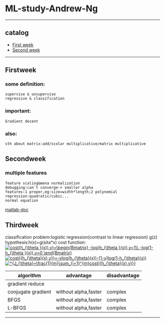 # ML-study-Andrew-Ng
___
## catalog
* [First week](#Firstweek)
* [Second week](#Secondweek)
___
## Firstweek
### some definition:
	supervise & unsupervise
	regressive & classification
### important:
	Gradient decent
### also:
	sth about matrix:add/scolar multiplicative/matrix multiplicative
## Secondweek
### multiple features
	feature scaling&mena normalization
	debugging:can`t converge-> smaller alpha
	features:1 proper,eg:size=width*length;2 polynomial regression:quadratic/cubic...
	normal equation
[matlab-doc][matlab]
## Thirdweek
classification problem:logistic regression(contrast to linear regression)
g(z)
hypothesis:h(x)=g(sita*x)
cost function:  
<a href="https://www.codecogs.com/eqnedit.php?latex=cost(h_{\theta&space;}(x)),y)=\begin{Bmatrix}&space;-log(h_{\theta&space;}(x)),y=1\\&space;-log(1-h_{\theta&space;}(x)),y=0&space;\end{Bmatrix}" target="_blank"><img src="https://latex.codecogs.com/png.latex?cost(h_{\theta&space;}(x)),y)=\begin{Bmatrix}&space;-log(h_{\theta&space;}(x)),y=1\\&space;-log(1-h_{\theta&space;}(x)),y=0&space;\end{Bmatrix}" title="cost(h_{\theta }(x)),y)=\begin{Bmatrix} -log(h_{\theta }(x)),y=1\\ -log(1-h_{\theta }(x)),y=0 \end{Bmatrix}" /></a>  
<a href="https://www.codecogs.com/eqnedit.php?latex=cost({h_{\theta}(x),y})=-ylog(h_{\theta}(x))-(1-y)log(1-h_{\theta}(x))" target="_blank"><img src="https://latex.codecogs.com/png.latex?cost({h_{\theta}(x),y})=-ylog(h_{\theta}(x))-(1-y)log(1-h_{\theta}(x))" title="cost({h_{\theta}(x),y})=-ylog(h_{\theta}(x))-(1-y)log(1-h_{\theta}(x))" /></a>  
<a href="https://www.codecogs.com/eqnedit.php?latex=^{J_{\theta}=\frac{1}{m}\sum_{i=1}^{m}cost({h_{\theta}(x),y)}}" target="_blank"><img src="https://latex.codecogs.com/png.latex?^{J_{\theta}=\frac{1}{m}\sum_{i=1}^{m}cost({h_{\theta}(x),y)}}" title="^{J_{\theta}=\frac{1}{m}\sum_{i=1}^{m}cost({h_{\theta}(x),y)}}" /></a>  

|algorithm|advantage|disadvantage
|---|---|---
|gradient reduce|
|conjugate gradient|without alpha,faster|complex
|BFGS|without alpha,faster|complex
|L-BFGS|without alpha,faster|complex
-------
[matlab]:http://cn.mathworks.com/help/matlab/?refresh=true
